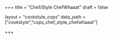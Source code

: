 +++
title = "Chef/Style ChefWhaaat"
draft = false

layout = "cookstyle_cops"
data_path = ["cookstyle","cops_chef_style_chefwhaaat"]

+++

<!-- The content of this page is automatically generated from the
cops_chef_style_chefwhaaat.yml file in github.com/chef/cookstyle/blob/master/docs-chef-io/data/cookstyle/. -->
